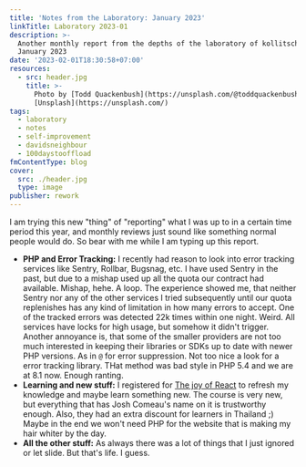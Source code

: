 ```yaml
---
title: 'Notes from the Laboratory: January 2023'
linkTitle: Laboratory 2023-01
description: >-
  Another monthly report from the depths of the laboratory of kollitsch.dev -
  January 2023
date: '2023-02-01T18:30:58+07:00'
resources:
  - src: header.jpg
    title: >-
      Photo by [Todd Quackenbush](https://unsplash.com/@toddquackenbush) via
      [Unsplash](https://unsplash.com/)
tags:
  - laboratory
  - notes
  - self-improvement
  - davidsneighbour
  - 100daystooffload
fmContentType: blog
cover:
  src: ./header.jpg
  type: image
publisher: rework
---
```


I am trying this new "thing" of "reporting" what I was up to in a certain time period this year, and monthly reviews just sound like something normal people would do. So bear with me while I am typing up this report.

- **PHP and Error Tracking:** I recently had reason to look into error tracking services like Sentry, Rollbar, Bugsnag, etc. I have used Sentry in the past, but due to a mishap used up all the quota our contract had available. Mishap, hehe. A loop. The experience showed me, that neither Sentry nor any of the other services I tried subsequently until our quota replenishes has any kind of limitation in how many errors to accept. One of the tracked errors was detected 22k times within one night. Weird. All services have locks for high usage, but somehow it didn't trigger. Another annoyance is, that some of the smaller providers are not too much interested in keeping their libraries or SDKs up to date with newer PHP versions. As in `@` for error suppression. Not too nice a look for a error tracking library. THat method was bad style in PHP 5.4 and we are at 8.1 now. Enough ranting.
- **Learning and new stuff:** I registered for [The joy of React](https://www.joyofreact.com/) to refresh my knowledge and maybe learn something new. The course is very new, but everything that has Josh Comeau's name on it is trustworthy enough. Also, they had an extra discount for learners in Thailand ;) Maybe in the end we won't need PHP for the website that is making my hair whiter by the day.
- **All the other stuff:** As always there was a lot of things that I just ignored or let slide. But that's life. I guess.
